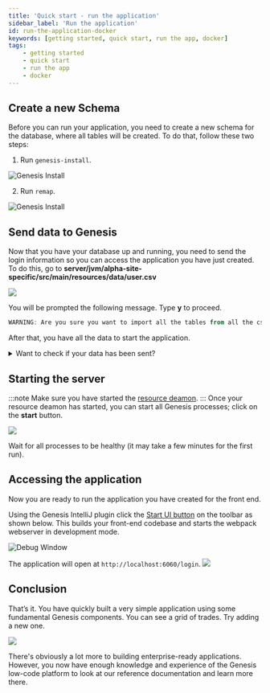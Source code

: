 ```yaml
---
title: 'Quick start - run the application'
sidebar_label: 'Run the application'
id: run-the-application-docker
keywords: [getting started, quick start, run the app, docker]
tags:
    - getting started
    - quick start
    - run the app
    - docker
---
```


## Create a new Schema

Before you can run your application, you need to create a new schema for the database, where all tables will be created. To do that, follow these two steps:

1. Run `genesis-install`.

![Genesis Install](/img/intellij-genesisInstall.png)

2. Run `remap`.

![Genesis Install](/img/intellij-remap.png)


## Send data to Genesis
Now that you have your database up and running, you need to send the login information so you can access the application you have just created. To do this, go to **server/jvm/alpha-site-specific/src/main/resources/data/user.csv**

![](/img/import_csv_to_genesis.png)

You will be prompted the following message. Type **y** to proceed.

```powershell
WARNING: Are you sure you want to import all the tables from all the csv files to the database? (y/n)
```

After that, you have all the data to start the application.

<details>
  <summary>Want to check if your data has been sent?</summary>
  To check your database, genesis plugin has the following script 

  ![](/img/DbMon-script.png)

  type `table USER` and then `search 1` you will be displayed the following:

```kotlin
==================================
Genesis Database Monitor
Enter 'help' for a list of commands
==================================
DbMon>table USER
DbMon:USER>search 1
==================================
USER
==================================
Field Name                               Value                                    Type                
===========================================================================================
TIMESTAMP                                2023-04-20 18:59:04.080(n:0,s:1428)      NANO_TIMESTAMP      
COMPANY_ID                                                                        STRING              
COMPANY_NAME                             GENESIS                                  STRING              
DOMAIN                                                                            STRING              
EMAIL_ADDRESS                            jane.dee@genesis.global                  STRING              
FIRST_NAME                               Jane                                     STRING              
LAST_LOGIN                               2016-04-28                               DATE                
LAST_NAME                                Dee                                      STRING              
ONLINE                                   false                                    BOOLEAN             
PASSWORD                                 1cf46a0c2148f6399159ff576768d715b5207... STRING              
PASSWORD_EXPIRY_DATETIME                                                          DATETIME            
REFRESH_TOKEN                            dPbpA8ej38DzoEG44t0lyLrjeL80TMqR         STRING              
STATUS                                   ENABLED                                  STRING              
USER_NAME                                JaneDee                                  STRING              
-------------------------------------------------------------------------------------------
-------------------------------------------------------------------------------------------
Total Results:  1
DbMon:USER>
```
</details>

## Starting the server
:::note
Make sure you have started the [resource deamon](../../../server/tooling/intellij-plugin/#remap).
:::
Once your resource deamon has started, you can start all Genesis processes; click on the **start** button.

![](/img/genesis_deamon.png)

Wait for all processes to be healthy (it may take a few minutes for the first run).

## Accessing the application

Now you are ready to run the application you have created for the front end.

Using the Genesis IntelliJ plugin click the [Start UI button](../../../server/tooling/intellij-plugin/#starting-the-ui) on the toolbar as shown below. This builds your front-end codebase and starts the webpack webserver in development mode.

![Debug Window](/img/intellij-ui.png)

The application will open at `http://localhost:6060/login`.
![](/img/btfe--positions-example--login.png)

## Conclusion
That’s it. You have quickly built a very simple application using some fundamental Genesis components. You can see a grid of trades. Try adding a new one.

![](/img/quickstart-app-final.png)

There's obviously a lot more to building enterprise-ready applications. However, you now have enough knowledge and experience of the Genesis low-code platform to look at our reference documentation and learn more there.
